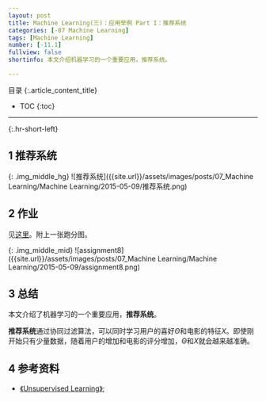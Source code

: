 ```yaml
---
layout: post
title: Machine Learning(三)：应用举例 Part I：推荐系统
categories: [-07 Machine Learning]
tags: [Machine Learning]
number: [-11.1]
fullview: false
shortinfo: 本文介绍机器学习的一个重要应用，推荐系统。

---
```

目录
{:.article_content_title}


* TOC
{:toc}

---
{:.hr-short-left}

## 1 推荐系统 ##

{: .img_middle_hg}
![推荐系统]({{site.url}}/assets/images/posts/07_Machine Learning/Machine Learning/2015-05-09/推荐系统.png)

## 2 作业 ##

见[这里](https://github.com/shunmian/-11-Machine-Learning)。附上一张跑分图。

{: .img_middle_mid}
![assignment8]({{site.url}}/assets/images/posts/07_Machine Learning/Machine Learning/2015-05-09/assignment8.png)

## 3 总结 ##

本文介绍了机器学习的一个重要应用，**推荐系统**。

**推荐系统**通过协同过滤算法，可以同时学习用户的喜好$\Theta$和电影的特征$X$。即使刚开始只有少量数据，随着用户的增加和电影的评分增加，$\Theta$和$X$就会越来越准确。



## 4 参考资料 ##

- [《Unsupervised Learning》](https://en.wikipedia.org/wiki/Unsupervised_learning);






